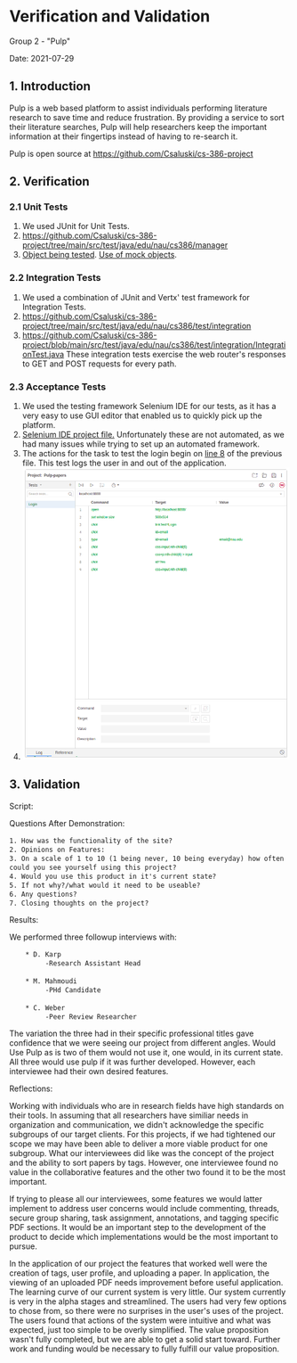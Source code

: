 # Verification and Validation

Group 2 - "Pulp"

Date: 2021-07-29

## 1. Introduction

Pulp is a web based platform to assist individuals performing literature research to save time and reduce frustration.
By providing a service to sort their literature searches, Pulp will help researchers keep the important information at
their fingertips instead of having to re-search it.

Pulp is open source at https://github.com/Csaluski/cs-386-project

## 2. Verification

### 2.1 Unit Tests

1. We used JUnit for Unit Tests.
2. https://github.com/Csaluski/cs-386-project/tree/main/src/test/java/edu/nau/cs386/manager
3. [Object being tested](https://github.com/Csaluski/cs-386-project/blob/main/src/main/java/edu/nau/cs386/model/User.java). [Use of mock objects](https://github.com/Csaluski/cs-386-project/blob/main/src/test/java/edu/nau/cs386/manager/UserManagerTest.java#L18).

### 2.2 Integration Tests

1. We used a combination of JUnit and Vertx' test framework for Integration Tests.
2. https://github.com/Csaluski/cs-386-project/tree/main/src/test/java/edu/nau/cs386/test/integration
3. https://github.com/Csaluski/cs-386-project/blob/main/src/test/java/edu/nau/cs386/test/integration/IntegrationTest.java
    These integration tests exercise the web router's responses to GET and POST requests for every path.

### 2.3 Acceptance Tests

1. We used the testing framework Selenium IDE for our tests, as it has a very easy to use GUI editor that enabled us to
   quickly pick up the platform.
2. [Selenium IDE project file.](https://github.com/Csaluski/cs-386-project/blob/b013757afed9fd221841311b5e466fc95bcbeace/src/test/selenium/Pulp-papers.side)
   Unfortunately these are not automated, as we had many issues while trying to set up an automated framework.
3. The actions for the task to test the login begin
   on [line 8](https://github.com/Csaluski/cs-386-project/blob/b013757afed9fd221841311b5e466fc95bcbeace/src/test/selenium/Pulp-papers.side#L8)
   of the previous file. This test logs the user in and out of the application.
4. ![](deliverable7/acceptance.png)

## 3. Validation

Script:

Questions After Demonstration:

    1. How was the functionality of the site?
    2. Opinions on Features:
    3. On a scale of 1 to 10 (1 being never, 10 being everyday) how often could you see yourself using this project?
    4. Would you use this product in it's current state?
    5. If not why?/what would it need to be useable?
    6. Any questions?
    7. Closing thoughts on the project?


Results:

We performed three followup interviews with:

        * D. Karp
             -Research Assistant Head

        * M. Mahmoudi
             -PHd Candidate

        * C. Weber
             -Peer Review Researcher
The variation the three had in their specific professional titles gave confidence that we were seeing our project from different angles. Would Use Pulp as is two of them would not use it, one would, in its current state. All three would use pulp if it was further developed. However, each interviewee had their own desired features.


Reflections:

Working with individuals who are in research fields have high standards on their tools. In assuming that all researchers have similiar needs in organization and communication, we didn't acknowledge the specific subgroups of our target clients. For this projects, if we had tightened our scope we may have been able to deliver a more viable product for one subgroup. What our interviewees did like was the concept of the project and the ability to sort papers by tags. However, one interviewee found no value in the collaborative features and the other two found it to be the most important.

If trying to please all our interviewees, some features we would latter implement to address user concerns would include commenting, threads, secure group sharing, task assignment, annotations, and tagging specific PDF sections. It would be an important step to the development of the product to decide which implementations would be the most important to pursue.

In the application of our project the features that worked well were the creation of tags, user profile, and uploading a paper. In application, the viewing of an uploaded PDF needs improvement before useful application. The learning curve of our current system is very little. Our system currently is very in the alpha stages and streamlined. The users had very few options to chose from, so there were no surprises in the user's uses of the project. The users found that actions of the system were intuitive and what was expected, just too simple to be overly simplified. The value proposition wasn't fully completed, but we are able to get a solid start toward. Further work and funding would be necessary to fully fulfill our value proposition.
